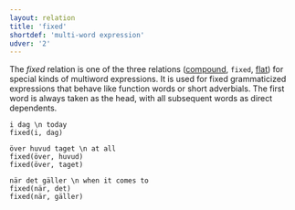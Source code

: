 ```yaml
---
layout: relation
title: 'fixed'
shortdef: 'multi-word expression'
udver: '2'
---
```


The _fixed_ relation is one of the three relations ([compound](), `fixed`, [flat]()) for special kinds of multiword expressions.
It is used for fixed grammaticized expressions that behave like function words or short adverbials. The first word is always
taken as the head, with all subsequent words as direct dependents.

~~~ sdparse
i dag \n today
fixed(i, dag)
~~~

~~~ sdparse
över huvud taget \n at all
fixed(över, huvud)
fixed(över, taget)
~~~

~~~ sdparse
när det gäller \n when it comes to
fixed(när, det)
fixed(när, gäller)
~~~
<!-- Interlanguage links updated Út 9. května 2023, 20:04:15 CEST -->
